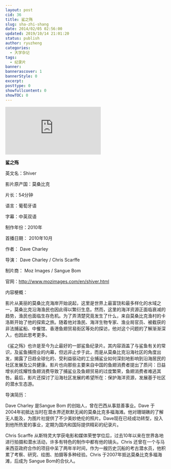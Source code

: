 ```yaml
---
layout: post
cid: 36
title: 鲨之殇
slug: sha-zhi-shang
date: 2014/02/05 02:56:00
updated: 2019/10/14 21:01:20
status: publish
author: ryuzheng
categories: 
  - 大学杂记
tags: 
  - 纪录片
banner: 
bannerascover: 1
bannerStyle: 0
excerpt: 
posttype: 0
showfullcontent: 0
showTOC: 0
---
```



<iframe frameborder="0" src="https://v.qq.com/txp/iframe/player.html?vid=9nQc0aAORNN" allowFullScreen="true"></iframe>

**鲨之殇**

英文名：Shiver

影片原产国：莫桑比克

片长：54分钟

语言：葡萄牙语

字幕：中英双语

制作年份：2010年

首播日期： 2010年10月

作者： Dave Charley

导演： Dave Charley / Chris Scarffe

制片商： Moz Images / Sangue Bom

官网：http://www.mozimages.com/en/shiver.html

内容梗概：

影片从美丽的莫桑比克海岸开始说起，这里是世界上最富饶和最多样化的水域之一，莫桑比克沿海渔民也因此得以繁衍生息。然而，这里的海洋资源正面临衰减的趋势，渔民也面临生存危机。为了弄清楚究竟发生了什么，来自莫桑比克渔村的卡洛斯开始了他的探索之旅。随着他对渔民、海洋生物专家、渔业局官员、被截获的非法捕鲨船、中餐馆、香港鱼翅贸易街区等处的探访，他对这个问题的了解渐渐深入，也因此思考更多。

《鲨之殇》也许是至今为止最好的一部鲨鱼纪录片。其内容涵盖了与鲨鱼有关的常识，及鲨鱼捕捞业的内幕，但远非止步于此，而是从莫桑比克沿海社区的角度出发，揭露了日趋全球化的、受利益驱动的工业捕鲨业如何深刻地影响到沿海居民的社区发展及公共健康。影片也向那些主要来自中国的鱼翅消费者提出了质问：日益增长的炫耀性鱼翅消费导致了捕鲨业及鱼翅贸易的过度繁荣，鱼翅消费者难逃其咎。最后，影片还探讨了沿海社区发展的希望所在：保护海洋资源，发展基于社区的潜水生态游。

导演简历：

Dave Charley 是Sangue Bom 的创始人，曾在巴西从事慈善事业。Dave 于2004年初抵达当时在潜水界还默默无闻的莫桑比克多福海滩。他对珊瑚礁的了解无人能及，为图片社提供了不少美妙绝伦的照片。Dave现在已经成功转型，投入到他所热爱的事业，定期为国内和国际提供精彩的纪录片。

Chris Scarffe 从斯特灵大学获电影和媒体荣誉学位后，过去10年以来在世界各地进行拍摄和潜水活动，许多有特色的制作中都有他的镜头。Chris 还曾在一个与马来西亚政府合作的项目中呆了两年半时间，作为一艘历史沉船的考古潜水员，他积累了考察、研究、绘图、拍摄等多种经验。Chris 于2007年抵达莫桑比克多福海滩，后成为 Sangue Bom的合伙人。